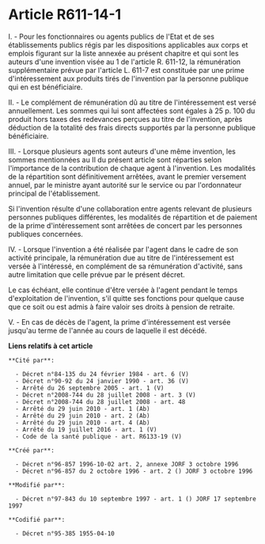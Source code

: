 # Article R611-14-1

I. - Pour les fonctionnaires ou agents publics de l'Etat et de ses établissements publics régis par les dispositions
applicables aux corps et emplois figurant sur la liste annexée au présent chapitre et qui sont les auteurs d'une invention
visée au 1 de l'article R. 611-12, la rémunération supplémentaire prévue par l'article L. 611-7 est constituée par une prime
d'intéressement aux produits tirés de l'invention par la personne publique qui en est bénéficiaire.

II. - Le complément de rémunération dû au titre de l'intéressement est versé annuellement. Les sommes qui lui sont affectées
sont égales à 25 p. 100 du produit hors taxes des redevances perçues au titre de l'invention, après déduction de la totalité
des frais directs supportés par la personne publique bénéficiaire.

III. - Lorsque plusieurs agents sont auteurs d'une même invention, les sommes mentionnées au II du présent article sont
réparties selon l'importance de la contribution de chaque agent à l'invention. Les modalités de la répartition sont
définitivement arrêtées, avant le premier versement annuel, par le ministre ayant autorité sur le service ou par
l'ordonnateur principal de l'établissement.

Si l'invention résulte d'une collaboration entre agents relevant de plusieurs personnes publiques différentes, les modalités
de répartition et de paiement de la prime d'intéressement sont arrêtées de concert par les personnes publiques concernées.

IV. - Lorsque l'invention a été réalisée par l'agent dans le cadre de son activité principale, la rémunération due au titre
de l'intéressement est versée à l'intéressé, en complément de sa rémunération d'activité, sans autre limitation que celle
prévue par le présent décret.

Le cas échéant, elle continue d'être versée à l'agent pendant le temps d'exploitation de l'invention, s'il quitte ses
fonctions pour quelque cause que ce soit ou est admis à faire valoir ses droits à pension de retraite.

V. - En cas de décès de l'agent, la prime d'intéressement est versée jusqu'au terme de l'année au cours de laquelle il est
décédé.

**Liens relatifs à cet article**

	**Cité par**:

	  - Décret n°84-135 du 24 février 1984 - art. 6 (V)
	  - Décret n°90-92 du 24 janvier 1990 - art. 36 (V)
	  - Arrêté du 26 septembre 2005 - art. 1 (V)
	  - Décret n°2008-744 du 28 juillet 2008 - art. 3 (V)
	  - Décret n°2008-744 du 28 juillet 2008 - art. 48
	  - Arrêté du 29 juin 2010 - art. 1 (Ab)
	  - Arrêté du 29 juin 2010 - art. 2 (Ab)
	  - Arrêté du 29 juin 2010 - art. 4 (Ab)
	  - Arrêté du 19 juillet 2016 - art. 1 (V)
	  - Code de la santé publique - art. R6133-19 (V)

	**Créé par**:

	  - Décret n°96-857 1996-10-02 art. 2, annexe JORF 3 octobre 1996
	  - Décret n°96-857 du 2 octobre 1996 - art. 2 () JORF 3 octobre 1996

	**Modifié par**:

	  - Décret n°97-843 du 10 septembre 1997 - art. 1 () JORF 17 septembre 1997

	**Codifié par**:

	  - Décret n°95-385 1955-04-10
